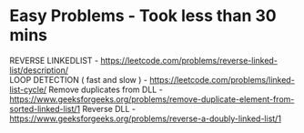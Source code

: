 # Easy Problems - Took less than 30 mins

REVERSE LINKEDLIST - https://leetcode.com/problems/reverse-linked-list/description/<br>
LOOP DETECTION ( fast and slow ) - https://leetcode.com/problems/linked-list-cycle/
Remove duplicates from DLL - https://www.geeksforgeeks.org/problems/remove-duplicate-element-from-sorted-linked-list/1
Reverse DLL - https://www.geeksforgeeks.org/problems/reverse-a-doubly-linked-list/1
